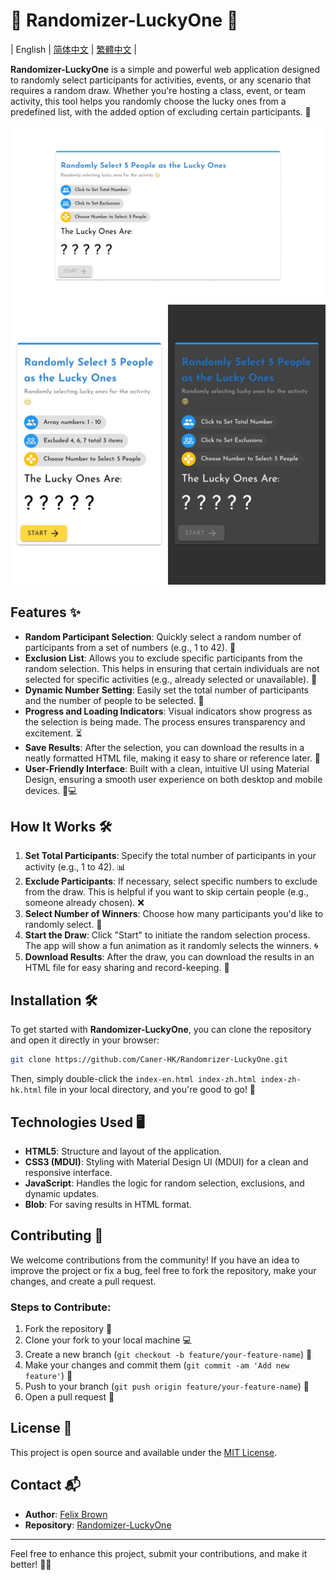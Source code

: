 # 🎲 Randomizer-LuckyOne 🎉

| English | [简体中文](./README-ZH.md) | [繁體中文](./README-ZH-HK.md) |

**Randomizer-LuckyOne** is a simple and powerful web application designed to randomly select participants for activities, events, or any scenario that requires a random draw. Whether you're hosting a class, event, or team activity, this tool helps you randomly choose the lucky ones from a predefined list, with the added option of excluding certain participants. 🚀

<img src="./img-desktop.jpg" alt="Desktop Screenshot" width="600">
<img src="./img-phone.jpg" alt="Phone Screenshot" width="600">

## Features ✨

- **Random Participant Selection**: Quickly select a random number of participants from a set of numbers (e.g., 1 to 42). 🎲
- **Exclusion List**: Allows you to exclude specific participants from the random selection. This helps in ensuring that certain individuals are not selected for specific activities (e.g., already selected or unavailable). 🚫
- **Dynamic Number Setting**: Easily set the total number of participants and the number of people to be selected. 🔢
- **Progress and Loading Indicators**: Visual indicators show progress as the selection is being made. The process ensures transparency and excitement. ⏳
- **Save Results**: After the selection, you can download the results in a neatly formatted HTML file, making it easy to share or reference later. 💾
- **User-Friendly Interface**: Built with a clean, intuitive UI using Material Design, ensuring a smooth user experience on both desktop and mobile devices. 📱💻

## How It Works 🛠️

1. **Set Total Participants**: Specify the total number of participants in your activity (e.g., 1 to 42). 📊
2. **Exclude Participants**: If necessary, select specific numbers to exclude from the draw. This is helpful if you want to skip certain people (e.g., someone already chosen). ❌
3. **Select Number of Winners**: Choose how many participants you'd like to randomly select. 🎉
4. **Start the Draw**: Click "Start" to initiate the random selection process. The app will show a fun animation as it randomly selects the winners. 🌀
5. **Download Results**: After the draw, you can download the results in an HTML file for easy sharing and record-keeping. 📂

## Installation 🛠️

To get started with **Randomizer-LuckyOne**, you can clone the repository and open it directly in your browser:

```bash
git clone https://github.com/Caner-HK/Randomrizer-LuckyOne.git
```

Then, simply double-click the `index-en.html index-zh.html index-zh-hk.html` file in your local directory, and you're good to go! 🎉

## Technologies Used 🖥️

- **HTML5**: Structure and layout of the application.
- **CSS3 (MDUI)**: Styling with Material Design UI (MDUI) for a clean and responsive interface.
- **JavaScript**: Handles the logic for random selection, exclusions, and dynamic updates.
- **Blob**: For saving results in HTML format.

## Contributing 🤝

We welcome contributions from the community! If you have an idea to improve the project or fix a bug, feel free to fork the repository, make your changes, and create a pull request.

### Steps to Contribute:

1. Fork the repository 🍴
2. Clone your fork to your local machine 💻
3. Create a new branch (`git checkout -b feature/your-feature-name`) 🌱
4. Make your changes and commit them (`git commit -am 'Add new feature'`) 📝
5. Push to your branch (`git push origin feature/your-feature-name`) 🔼
6. Open a pull request 💬

## License 📝

This project is open source and available under the [MIT License](LICENSE).

## Contact 📬

- **Author**: [Felix Brown](https://github.com/iMallpa)
- **Repository**: [Randomizer-LuckyOne](https://github.com/Caner-HK/Randomrizer-LuckyOne)

---

Feel free to enhance this project, submit your contributions, and make it better! 🚀✨
